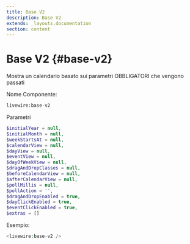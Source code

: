 ```yaml
---
title: Base V2
description: Base V2
extends: _layouts.documentation
section: content
---
```


# Base V2 {#base-v2}

Mostra un calendario basato sui parametri OBBLIGATORI che vengono passati

Nome Componente:

```php
livewire:base-v2
```

Parametri

```php
$initialYear = null,
$initialMonth = null,
$weekStartsAt = null,
$calendarView = null,
$dayView = null,
$eventView = null,
$dayOfWeekView = null,
$dragAndDropClasses = null,
$beforeCalendarView = null,
$afterCalendarView = null,
$pollMillis = null,
$pollAction = '',
$dragAndDropEnabled = true,
$dayClickEnabled = true,
$eventClickEnabled = true,
$extras = []
```

Esempio:

```php
<livewire:base-v2 />
```

